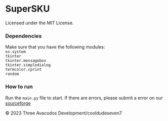 # SuperSKU
Licensed under the MIT License.

### Dependencies

Make sure that you have the following modules:  
`os.system`  
`tkinter`  
`tkinter.messagebox`  
`tkinter.simpledialog`  
`termcolor.cprint`  
`random`

### How to run
  Run the `main.py` file to start. If there are errors, please submit a error on our [sourceforge](https://sourceforge.net/p/supersku-v1)

© 2023 Three Avacodos Development/cooldudeseven7
